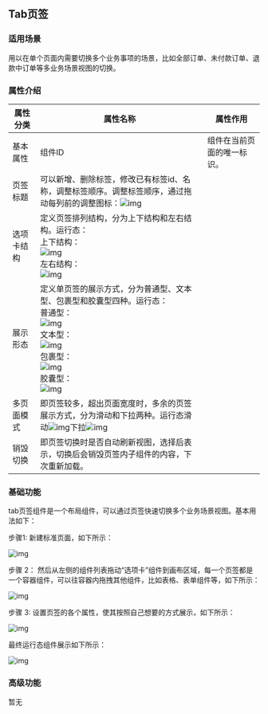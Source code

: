 ## **Tab页签**

### **适用场景**

用以在单个页面内需要切换多个业务事项的场景，比如全部订单、未付款订单、退款中订单等多业务场景视图的切换。

### **属性介绍**



| 属性分类   | 属性名称                                                     | 属性作用                   |
| ---------- | ------------------------------------------------------------ | -------------------------- |
| 基本属性   | 组件ID                                                       | 组件在当前页面的唯一标识。 |
| 页签标题   | 可以新增、删除标签，修改已有标签id、名称，调整标签顺序。调整标签顺序，通过拖动每列前的调整图标：![img](https://main.qcloudimg.com/raw/8dffa401c0d05836394b73e654c5f3ed.png) |                            |
| 选项卡结构 | 定义页签排列结构，分为上下结构和左右结构。运行态：<br/>上下结构：<br/>![img](https://main.qcloudimg.com/raw/b7e5f3c49d5e7fa0c1b74a33ed528637.png)<br/>左右结构：<br/>![img](https://main.qcloudimg.com/raw/93391f512116633671f168ae41767dbd.png) |                            |
| 展示形态   | 定义单页签的展示方式，分为普通型、文本型、包裹型和胶囊型四种。运行态：<br/>普通型：<br/>![img](https://main.qcloudimg.com/raw/06e1a0c26ed574be120b815061d02e9b.png)<br/>文本型：<br/>![img](https://main.qcloudimg.com/raw/d0699fb8750d792ae2ec2189cf8c5626.png)<br/>包裹型：<br/>![img](https://main.qcloudimg.com/raw/c6bf8186aa936a0907cde7d68e4e3ef0.png)<br/>胶囊型：<br/>![img](https://main.qcloudimg.com/raw/16f1f2e527596e0991a44d3ce473ffab.png) |                            |
| 多页面模式 | 即页签较多，超出页面宽度时，多余的页签展示方式，分为滑动和下拉两种。运行态滑动![img](https://main.qcloudimg.com/raw/a7889a1a4b1ae02117845ffb3489aba9.png)下拉![img](https://main.qcloudimg.com/raw/71ac6d6ea923eeedfbc13036b64f921b.png) |                            |
| 销毁切换   | 即页签切换时是否自动刷新视图，选择后表示，切换后会销毁页签内子组件的内容，下次重新加载。 |                            |



### **基础功能**

tab页签组件是一个布局组件，可以通过页签快速切换多个业务场景视图。基本用法如下：

步骤1: 新建标准页面，如下所示：

![img](https://main.qcloudimg.com/raw/7c979033b473270fa2d27431ce6a596f.png)

步骤 2： 然后从左侧的组件列表拖动“选项卡”组件到画布区域，每一个页签都是一个容器组件，可以往容器内拖拽其他组件，比如表格、表单组件等，如下所示：

![img](https://main.qcloudimg.com/raw/a39d20624517357685c412e195d9b38f.png)

步骤 3: 设置页签的各个属性，使其按照自己想要的方式展示，如下所示：

![img](https://main.qcloudimg.com/raw/a694abf47713576537e6c65ed5506471.png)

最终运行态组件展示如下所示：

![img](https://main.qcloudimg.com/raw/d3d1be0dce7327e69a503dad61309fd4.png)

### **高级功能**

暂无